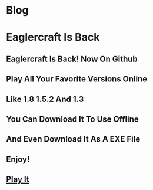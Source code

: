 # Blog
# Eaglercraft Is Back
## Eaglercraft Is Back! Now On Github
## Play All Your Favorite Versions Online
## Like 1.8 1.5.2 And 1.3
## You Can Download It To Use Offline
## And Even Download It As A EXE File
## Enjoy!
## [Play It](https://briefiberg.github.io/eaglercraft/)
